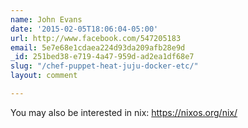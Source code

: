 ```yaml
---
name: John Evans
date: '2015-02-05T18:06:04-05:00'
url: http://www.facebook.com/547205183
email: 5e7e68e1cdaea224d93da209afb28e9d
_id: 251bed38-e719-4a47-959d-ad2ea1df68e7
slug: "/chef-puppet-heat-juju-docker-etc/"
layout: comment

---
```


You may also be interested in nix: https://nixos.org/nix/
